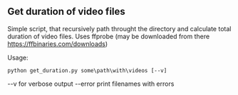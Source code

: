 ## Get duration of video files ##

Simple script, that recursively path throught the directory and calculate total duration of video files. Uses ffprobe (may be downloaded from  there https://ffbinaries.com/downloads)

Usage:

    python get_duration.py some\path\with\videos [--v]

--v for verbose output
--error print filenames with errors